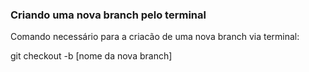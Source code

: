 ### Criando uma nova branch pelo terminal

Comando necessário para a criacão de uma nova branch via terminal:

git checkout -b [nome da nova branch]
